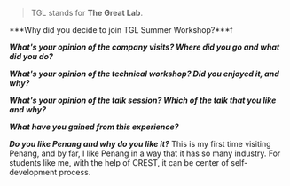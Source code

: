 > TGL stands for **The Great Lab**. 

***Why did you decide to join TGL Summer Workshop?***f

***What's your opinion of the company visits? Where did you go and what did you do?***

***What's your opinion of the technical workshop? Did you enjoyed it, and why?***

***What's your opinion of the talk session? Which of the talk that you like and why?***

***What have you gained from this experience?***

***Do you like Penang and why do you like it?***
This is my first time visiting Penang, and by far, I like Penang in a way that it has so many industry. For students like me, with the help of CREST, it can be center of self-development process. 